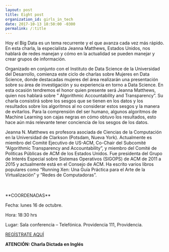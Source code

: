 ```yaml
---
layout: post
title: Eight post
organization_id: girls_in_tech
date: 2017-10-13 18:50:00 -0300
permalink: /:title
---
```

Hoy el Big Data es un tema recurrente y el que avanza cada vez más rápido. En esta charla, la especialista Jeanna Matthews, Estados Unidos, nos hablará de redes manejan y cómo en la actualidad se pueden manejar y crear grupos de información.

Organizado en conjunto con el Instituto de Data Science de la Universidad del Desarrollo, comienza este ciclo de charlas sobre Mujeres en Data Science, donde destacadas mujeres del área realizarán una presentación sobre su área de investigación y su experiencia en torno a Data Science. En esta ocasión tendremos el honor quien  presente será Jeanna Matthews, quien nos hablará sobre ” Algorithmic Accountability and Transparency”. Su charla consistirá sobre los sesgos que se tienen en los datos y los resultados sobre los algoritmos al no considerar estos sesgos y la manera de evitarlos. Para la comprensión del ser humano, algunos algoritmos de Machine Learning son cajas negras en cómo obtuvo los resultados, esto hace aún más relevante tener conciencia de los sesgos de los datos.

Jeanna N. Matthews es profesora asociada de Ciencias de la Computación en la Universidad de Clarkson (Potsdam, Nueva York). Actualmente es miembro del Comité Ejecutivo de US-ACM, Co-Chair del Subcomité “Algorithmic Transparency and Accountability”,  y miembro del Comité de Políticas Públicas de ACM de los Estados Unidos. Fue presidenta del Grupo de Interés Especial sobre Sistemas Operativos (SIGOPS) de ACM de 2011 a 2015 y actualmente está en el Consejo de ACM. Ha escrito varios libros populares como “Running Xen: Una Guía Práctica para el Arte de la Virtualización” y “Redes de Computadoras”.

<br/>
<br/>
**COORDENADAS**

Fecha: lunes 16 de octubre.

Hora: 18:30 hrs

Lugar: Sala conferencia – Telefónica. Providencia 111, Providencia.

<a href="https://www.eventbrite.es/e/entradas-mujeres-en-data-science-algorithmic-accountability-and-transparency-38853140790" target="_blank">REGÍSTRATE AQUÍ</a>



**ATENCIÓN: Charla Dictada en Inglés**